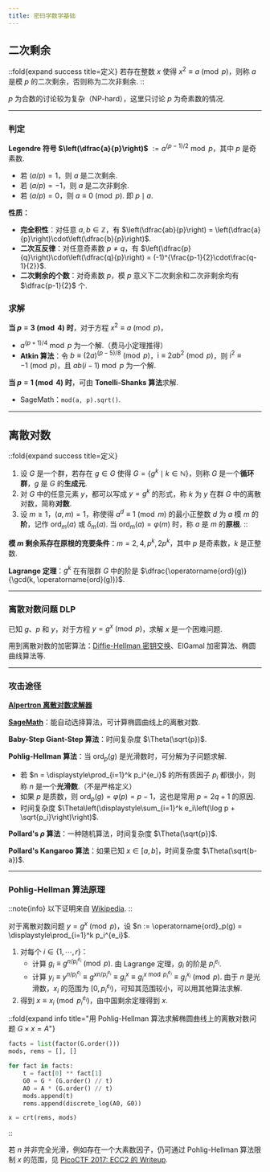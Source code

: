 ```yaml
---
title: 密码学数学基础
---
```


## 二次剩余

::fold{expand success title=定义}
若存在整数 $x$ 使得 $x^2 \equiv a \pmod{p}$，则称 $a$ 是模 $p$ 的二次剩余，否则称为二次非剩余.
::

$p$ 为合数的讨论较为复杂（NP-hard），这里只讨论 $p$ 为奇素数的情况.

---

### 判定

**Legendre 符号 $\left(\dfrac{a}{p}\right)$** $:= a^{(p-1)/2}\bmod p$，其中 $p$ 是奇素数.

 - 若 $(a / p) = 1$，则 $a$ 是二次剩余.
 - 若 $(a / p) = -1$，则 $a$ 是二次非剩余.
 - 若 $(a / p) = 0$，则 $a \equiv 0 \pmod p$. 即 $p \mid a$.

**性质：**

 - **完全积性**：对任意 $a, b \in \mathbb{Z}$，有 $\left(\dfrac{ab}{p}\right) = \left(\dfrac{a}{p}\right)\cdot\left(\dfrac{b}{p}\right)$.
 - **二次互反律**：对任意奇素数 $p \neq q$，有 $\left(\dfrac{p}{q}\right)\cdot\left(\dfrac{q}{p}\right) = (-1)^{\frac{p-1}{2}\cdot\frac{q-1}{2}}$.
 - **二次剩余的个数**：对奇素数 $p$，模 $p$ 意义下二次剩余和二次非剩余均有 $\dfrac{p-1}{2}$ 个.

### 求解

**当 $p \equiv 3 \pmod{4}$ 时**，对于方程 $x^2 \equiv a \pmod{p}$，

 - $a^{(p+1)/4} \bmod p$ 为一个解.（费马小定理推得）
 - **Atkin 算法**：令 $b \equiv (2a)^{(p-5)/8}\pmod p$，$\mathrm{i}\equiv2ab^2\pmod p$，则 $\mathrm{i}^2\equiv-1\pmod p$，且 $ab(i-1)\bmod p$ 为一个解.

**当 $p \equiv 1 \pmod{4}$ 时**，可由 **Tonelli-Shanks 算法**求解.

 - SageMath：`mod(a, p).sqrt()`.

---

## 离散对数

::fold{expand success title=定义}
1. 设 $G$ 是一个群，若存在 $g \in G$ 使得 $G = \{g^k\mid k\in\mathbb{N}\}$，则称 $G$ 是一个**循环群**，$g$ 是 $G$ 的**生成元**.
2. 对 $G$ 中的任意元素 $y$，都可以写成 $y = g^k$ 的形式，称 $k$ 为 $y$ 在群 $G$ 中的离散对数，简称**对数**.
3. 设 $m \geqslant 1$，$(a, m) = 1$，称使得 $a^d \equiv 1 \pmod{m}$ 的最小正整数 $d$ 为 $a$ 模 $m$ 的**阶**，记作 $\operatorname{ord}_m(a)$ 或 $\delta_m(a)$. 当 $\operatorname{ord}_m(a) = \varphi(m)$ 时，称 $a$ 是 $m$ 的**原根**.
::

**模 $m$ 剩余系存在原根的充要条件**：$m = 2, 4, p^k, 2p^k$，其中 $p$ 是奇素数，$k$ 是正整数.

**Lagrange 定理**：$g^k$ 在有限群 $G$ 中的阶是 $\dfrac{\operatorname{ord}(g)}{\gcd(k, \operatorname{ord}(g))}$.

---

### 离散对数问题 DLP

已知 $g$、$p$ 和 $y$，对于方程 $y = g^x \pmod{p}$，求解 $x$ 是一个困难问题.

用到离散对数的加密算法：[Diffie-Hellman 密钥交换](./diffie-hellman)、ElGamal 加密算法、椭圆曲线算法等.

---

### 攻击途径

[**Alpertron 离散对数求解器**](https://www.alpertron.com.ar/DILOG.HTM)

[**SageMath**](https://doc.sagemath.org/html/en/reference/groups/sage/groups/generic.html)：能自动选择算法，可计算椭圆曲线上的离散对数.

**Baby-Step Giant-Step 算法**：时间复杂度 $\Theta(\sqrt{p})$.

**Pohlig-Hellman 算法**：当 $\operatorname{ord}_p(g)$ 是光滑数时，可分解为子问题求解.

 - 若 $n = \displaystyle\prod_{i=1}^k p_i^{e_i}$ 的所有质因子 $p_i$ 都很小，则称 $n$ 是一个**光滑数**.（不是严格定义）
 - 如果 $p$ 是质数，则 $\operatorname{ord}_p(g) = \varphi(p) = p-1$，这也是常用 $p=2q+1$ 的原因.
 - 时间复杂度 $\Theta\left(\displaystyle\sum_{i=1}^k e_i\left(\log p + \sqrt{p_i}\right)\right)$.

**Pollard's $\rho$ 算法**：一种随机算法，时间复杂度 $\Theta(\sqrt{p})$.

**Pollard's Kangaroo 算法**：如果已知 $x \in [a, b]$，时间复杂度 $\Theta(\sqrt{b-a})$.

---

### Pohlig-Hellman 算法原理

::note{info}
以下证明来自 [Wikipedia](https://en.wikipedia.org/wiki/Pohlig%E2%80%93Hellman_algorithm).
::

对于离散对数问题 $y = g^x \pmod{p}$，设 $n := \operatorname{ord}_p(g) = \displaystyle\prod_{i=1}^k p_i^{e_i}$.

1. 对每个 $i \in \{1, \cdots, r\}$：
    - 计算 $g_i\equiv g^{n/p_i^{e_i}}\pmod p$. 由 Lagrange 定理，$g_i$ 的阶是 $p_i^{e_i}$.
    - 计算 $y_i \equiv y^{n/p_i^{e_i}} \equiv g^{xn/p_i^{e_i}} \equiv g_i^x \equiv g_i^{x\bmod p_i^{e_i}} \equiv g_i^{x_i} \pmod p$. 由于 $n$ 是光滑数，$x_i$ 的范围为 $[0, p_i^{e_i})$，可知其范围较小，可以用其他算法求解.
2. 得到 $x\equiv x_i\pmod{p_i^{e_i}}$，由中国剩余定理得到 $x$.

::fold{expand info title="用 Pohlig-Hellman 算法求解椭圆曲线上的离散对数问题 $G\times x=A$"}
```python
facts = list(factor(G.order()))
mods, rems = [], []

for fact in facts:
    t = fact[0] ** fact[1]
    G0 = G * (G.order() // t)
    A0 = A * (G.order() // t)
    mods.append(t)
    rems.append(discrete_log(A0, G0))

x = crt(rems, mods)
```
::

若 $n$ 并非完全光滑，例如存在一个大素数因子，仍可通过 Pohlig-Hellman 算法限制 $x$ 的范围，见 [PicoCTF 2017: ECC2 的 Writeup](https://gist.github.com/jproney/7e6cb7a40a8bf342e978a900a32e4dfc).
